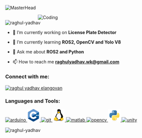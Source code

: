![MasterHead]([https://raw.githubusercontent.com/Raghul-Yadhav/Raghul-Yadhav/refs/heads/main/image.png)

<img align="right" alt="Coding" width="400" src="https://www.sciencefriday.com/wp-content/uploads/2023/05/ezgif.com-optimize.gif">
<p align="left"> <img src="https://komarev.com/ghpvc/?username=raghul-yadhav&label=Profile%20views&color=0e75b6&style=flat" alt="raghul-yadhav" /> </p>

- 🔭 I’m currently working on **License Plate Detector**

- 🌱 I’m currently learning **ROS2, OpenCV and Yolo V8**

- 💬 Ask me about **ROS2 and Python**

- 📫 How to reach me **raghulyadhav.wk@gmail.com**

<h3 align="left">Connect with me:</h3>
<p align="left">
<a href="https://linkedin.com/in/raghul yadhav elangovan" target="blank"><img align="center" src="https://raw.githubusercontent.com/rahuldkjain/github-profile-readme-generator/master/src/images/icons/Social/linked-in-alt.svg" alt="raghul yadhav elangovan" height="30" width="40" /></a>
</p>

<h3 align="left">Languages and Tools:</h3>
<p align="left"> <a href="https://www.arduino.cc/" target="_blank" rel="noreferrer"> <img src="https://cdn.worldvectorlogo.com/logos/arduino-1.svg" alt="arduino" width="40" height="40"/> </a> <a href="https://www.w3schools.com/cpp/" target="_blank" rel="noreferrer"> <img src="https://raw.githubusercontent.com/devicons/devicon/master/icons/cplusplus/cplusplus-original.svg" alt="cplusplus" width="40" height="40"/> </a> <a href="https://git-scm.com/" target="_blank" rel="noreferrer"> <img src="https://www.vectorlogo.zone/logos/git-scm/git-scm-icon.svg" alt="git" width="40" height="40"/> </a> <a href="https://www.linux.org/" target="_blank" rel="noreferrer"> <img src="https://raw.githubusercontent.com/devicons/devicon/master/icons/linux/linux-original.svg" alt="linux" width="40" height="40"/> </a> <a href="https://www.mathworks.com/" target="_blank" rel="noreferrer"> <img src="https://upload.wikimedia.org/wikipedia/commons/2/21/Matlab_Logo.png" alt="matlab" width="40" height="40"/> </a> <a href="https://opencv.org/" target="_blank" rel="noreferrer"> <img src="https://www.vectorlogo.zone/logos/opencv/opencv-icon.svg" alt="opencv" width="40" height="40"/> </a> <a href="https://www.python.org" target="_blank" rel="noreferrer"> <img src="https://raw.githubusercontent.com/devicons/devicon/master/icons/python/python-original.svg" alt="python" width="40" height="40"/> </a> <a href="https://unity.com/" target="_blank" rel="noreferrer"> <img src="https://www.vectorlogo.zone/logos/unity3d/unity3d-icon.svg" alt="unity" width="40" height="40"/> </a> </p>


<p><img align="center" src="https://github-readme-streak-stats.herokuapp.com/?user=raghul-yadhav&" alt="raghul-yadhav" /></p>
